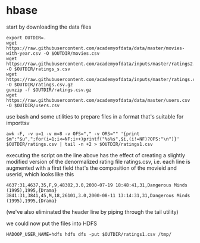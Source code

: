 # hbase
start by downloading the data files
```
export OUTDIR=.
wget https://raw.githubusercontent.com/academyofdata/data/master/movies-with-year.csv -O $OUTDIR/movies.csv
wget https://raw.githubusercontent.com/academyofdata/inputs/master/ratings2.csv -O $OUTDIR/ratings_s.csv
wget https://raw.githubusercontent.com/academyofdata/inputs/master/ratings.csv.gz -O $OUTDIR/ratings.csv.gz
gunzip -f $OUTDIR/ratings.csv.gz
wget https://raw.githubusercontent.com/academyofdata/data/master/users.csv -O $OUTDIR/users.csv
```
use bash and some utilities to prepare files in a format that's suitable for importtsv 
```
awk -F, -v u=1 -v m=8 -v OFS="," -v ORS="" '{print $m":"$u",";for(i=1;i<=NF;i++)printf("%s%s",$i,(i!=NF)?OFS:"\n")}' $OUTDIR/ratings.csv | tail -n +2 > $OUTDIR/ratings1.csv

```
executing the script on the line above has the effect of creating a slightly modified version of the denormalized rating file ratings.csv, i.e. each line is augmented with a first field that's the composition of the movieid and userid, which looks like this
```
4637:31,4637,35,F,9,48302,3.0,2000-07-19 18:48:41,31,Dangerous Minds (1995),1995,{Drama}
3841:31,3841,45,M,18,26101,3.0,2000-08-11 13:14:31,31,Dangerous Minds (1995),1995,{Drama}
```
(we've also eliminated the header line by piping through the tail utility)

we could now put the files into HDFS
```
HADOOP_USER_NAME=hdfs hdfs dfs -put $OUTDIR/ratings1.csv /tmp/
```


